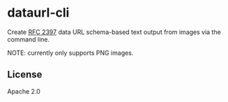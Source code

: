 # dataurl-cli

Create [RFC 2397](https://www.rfc-editor.org/rfc/rfc2397) data URL schema-based text output from images via the command
line.

NOTE: currently only supports PNG images.

## License

Apache 2.0
